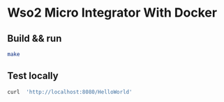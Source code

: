 # Wso2 Micro Integrator With Docker


## Build && run 

```bash
make
```

## Test locally

```bash
curl  'http://localhost:8080/HelloWorld'
```
